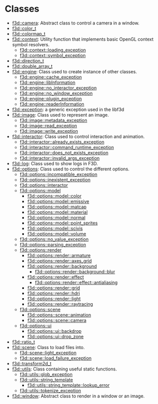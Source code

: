 # Classes

* [f3d::camera](classf3d_1_1camera.md): Abstract class to control a camera in a window.
* [f3d::color\_t](classf3d_1_1color__t.md)
* [f3d::colormap\_t](classf3d_1_1colormap__t.md)
* [f3d::context](classf3d_1_1context.md): Utility function that implements basic OpenGL context symbol resolvers.
  * [f3d::context::loading\_exception](structf3d_1_1context_1_1loading__exception.md)
  * [f3d::context::symbol\_exception](structf3d_1_1context_1_1symbol__exception.md)
* [f3d::direction\_t](classf3d_1_1direction__t.md)
* [f3d::double\_array\_t](classf3d_1_1double__array__t.md)
* [f3d::engine](classf3d_1_1engine.md): Class used to create instance of other classes.
  * [f3d::engine::cache\_exception](structf3d_1_1engine_1_1cache__exception.md)
  * [f3d::engine::libInformation](structf3d_1_1engine_1_1libInformation.md)
  * [f3d::engine::no\_interactor\_exception](structf3d_1_1engine_1_1no__interactor__exception.md)
  * [f3d::engine::no\_window\_exception](structf3d_1_1engine_1_1no__window__exception.md)
  * [f3d::engine::plugin\_exception](structf3d_1_1engine_1_1plugin__exception.md)
  * [f3d::engine::readerInformation](structf3d_1_1engine_1_1readerInformation.md)
* [f3d::exception](structf3d_1_1exception.md): a generic exception used in the libf3d
* [f3d::image](classf3d_1_1image.md): Class used to represent an image.
  * [f3d::image::metadata\_exception](structf3d_1_1image_1_1metadata__exception.md)
  * [f3d::image::read\_exception](structf3d_1_1image_1_1read__exception.md)
  * [f3d::image::write\_exception](structf3d_1_1image_1_1write__exception.md)
* [f3d::interactor](classf3d_1_1interactor.md): Class used to control interaction and animation.
  * [f3d::interactor::already\_exists\_exception](structf3d_1_1interactor_1_1already__exists__exception.md)
  * [f3d::interactor::command\_runtime\_exception](structf3d_1_1interactor_1_1command__runtime__exception.md)
  * [f3d::interactor::does\_not\_exists\_exception](structf3d_1_1interactor_1_1does__not__exists__exception.md)
  * [f3d::interactor::invalid\_args\_exception](structf3d_1_1interactor_1_1invalid__args__exception.md)
* [f3d::log](classf3d_1_1log.md): Class used to show logs in F3D.
* [f3d::options](classf3d_1_1options.md): Class used to control the different options.
  * [f3d::options::incompatible\_exception](structf3d_1_1options_1_1incompatible__exception.md)
  * [f3d::options::inexistent\_exception](structf3d_1_1options_1_1inexistent__exception.md)
  * [f3d::options::interactor](structf3d_1_1options_1_1interactor.md)
  * [f3d::options::model](structf3d_1_1options_1_1model.md)
    * [f3d::options::model::color](structf3d_1_1options_1_1model_1_1color.md)
    * [f3d::options::model::emissive](structf3d_1_1options_1_1model_1_1emissive.md)
    * [f3d::options::model::matcap](structf3d_1_1options_1_1model_1_1matcap.md)
    * [f3d::options::model::material](structf3d_1_1options_1_1model_1_1material.md)
    * [f3d::options::model::normal](structf3d_1_1options_1_1model_1_1normal.md)
    * [f3d::options::model::point\_sprites](structf3d_1_1options_1_1model_1_1point__sprites.md)
    * [f3d::options::model::scivis](structf3d_1_1options_1_1model_1_1scivis.md)
    * [f3d::options::model::volume](structf3d_1_1options_1_1model_1_1volume.md)
  * [f3d::options::no\_value\_exception](structf3d_1_1options_1_1no__value__exception.md)
  * [f3d::options::parsing\_exception](structf3d_1_1options_1_1parsing__exception.md)
  * [f3d::options::render](structf3d_1_1options_1_1render.md)
    * [f3d::options::render::armature](structf3d_1_1options_1_1render_1_1armature.md)
    * [f3d::options::render::axes\_grid](structf3d_1_1options_1_1render_1_1axes__grid.md)
    * [f3d::options::render::background](structf3d_1_1options_1_1render_1_1background.md)
      * [f3d::options::render::background::blur](structf3d_1_1options_1_1render_1_1background_1_1blur.md)
    * [f3d::options::render::effect](structf3d_1_1options_1_1render_1_1effect.md)
      * [f3d::options::render::effect::antialiasing](structf3d_1_1options_1_1render_1_1effect_1_1antialiasing.md)
    * [f3d::options::render::grid](structf3d_1_1options_1_1render_1_1grid.md)
    * [f3d::options::render::hdri](structf3d_1_1options_1_1render_1_1hdri.md)
    * [f3d::options::render::light](structf3d_1_1options_1_1render_1_1light.md)
    * [f3d::options::render::raytracing](structf3d_1_1options_1_1render_1_1raytracing.md)
  * [f3d::options::scene](structf3d_1_1options_1_1scene.md)
    * [f3d::options::scene::animation](structf3d_1_1options_1_1scene_1_1animation.md)
    * [f3d::options::scene::camera](structf3d_1_1options_1_1scene_1_1camera.md)
  * [f3d::options::ui](structf3d_1_1options_1_1ui.md)
    * [f3d::options::ui::backdrop](structf3d_1_1options_1_1ui_1_1backdrop.md)
    * [f3d::options::ui::drop\_zone](structf3d_1_1options_1_1ui_1_1drop__zone.md)
* [f3d::ratio\_t](classf3d_1_1ratio__t.md)
* [f3d::scene](classf3d_1_1scene.md): Class to load files into.
  * [f3d::scene::light\_exception](structf3d_1_1scene_1_1light__exception.md)
  * [f3d::scene::load\_failure\_exception](structf3d_1_1scene_1_1load__failure__exception.md)
* [f3d::transform2d\_t](classf3d_1_1transform2d__t.md)
* [f3d::utils](classf3d_1_1utils.md): Class containing useful static functions.
  * [f3d::utils::glob\_exception](structf3d_1_1utils_1_1glob__exception.md)
  * [f3d::utils::string\_template](classf3d_1_1utils_1_1string__template.md)
    * [f3d::utils::string\_template::lookup\_error](structf3d_1_1utils_1_1string__template_1_1lookup__error.md)
  * [f3d::utils::tokenize\_exception](structf3d_1_1utils_1_1tokenize__exception.md)
* [f3d::window](classf3d_1_1window.md): Abstract class to render in a window or an image.